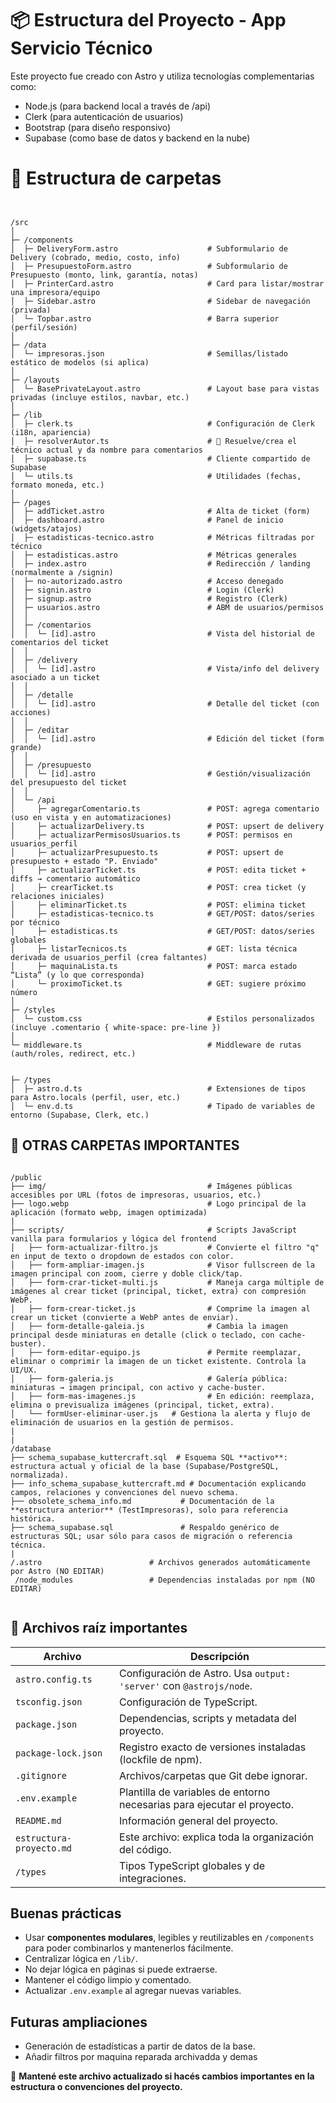 # 📦 Estructura del Proyecto - App Servicio Técnico

Este proyecto fue creado con Astro y utiliza tecnologías complementarias como:

- Node.js (para backend local a través de /api)
- Clerk (para autenticación de usuarios)
- Bootstrap (para diseño responsivo)
- Supabase (como base de datos y backend en la nube)


# 📁 Estructura de carpetas
```batch 


/src
│
├─ /components
│  ├─ DeliveryForm.astro                    # Subformulario de Delivery (cobrado, medio, costo, info)
│  ├─ PresupuestoForm.astro                 # Subformulario de Presupuesto (monto, link, garantía, notas)
│  ├─ PrinterCard.astro                     # Card para listar/mostrar una impresora/equipo
│  ├─ Sidebar.astro                         # Sidebar de navegación (privada)
│  └─ Topbar.astro                          # Barra superior (perfil/sesión)
│
├─ /data
│  └─ impresoras.json                       # Semillas/listado estático de modelos (si aplica)
│
├─ /layouts
│  └─ BasePrivateLayout.astro               # Layout base para vistas privadas (incluye estilos, navbar, etc.)
│
├─ /lib
│  ├─ clerk.ts                              # Configuración de Clerk (i18n, apariencia)
│  ├─ resolverAutor.ts                      # 🔑 Resuelve/crea el técnico actual y da nombre para comentarios
│  ├─ supabase.ts                           # Cliente compartido de Supabase
│  └─ utils.ts                              # Utilidades (fechas, formato moneda, etc.)
│
├─ /pages
│  ├─ addTicket.astro                       # Alta de ticket (form)
│  ├─ dashboard.astro                       # Panel de inicio (widgets/atajos)
│  ├─ estadisticas-tecnico.astro            # Métricas filtradas por técnico
│  ├─ estadisticas.astro                    # Métricas generales
│  ├─ index.astro                           # Redirección / landing (normalmente a /signin)
│  ├─ no-autorizado.astro                   # Acceso denegado
│  ├─ signin.astro                          # Login (Clerk)
│  ├─ signup.astro                          # Registro (Clerk)
│  ├─ usuarios.astro                        # ABM de usuarios/permisos
│  │
│  ├─ /comentarios
│  │  └─ [id].astro                         # Vista del historial de comentarios del ticket
│  │
│  ├─ /delivery
│  │  └─ [id].astro                         # Vista/info del delivery asociado a un ticket
│  │
│  ├─ /detalle
│  │  └─ [id].astro                         # Detalle del ticket (con acciones)
│  │
│  ├─ /editar
│  │  └─ [id].astro                         # Edición del ticket (form grande)
│  │
│  ├─ /presupuesto
│  │  └─ [id].astro                         # Gestión/visualización del presupuesto del ticket
│  │
│  └─ /api                         
│     ├─ agregarComentario.ts               # POST: agrega comentario (uso en vista y en automatizaciones)
│     ├─ actualizarDelivery.ts              # POST: upsert de delivery
│     ├─ actualizarPermisosUsuarios.ts      # POST: permisos en usuarios_perfil
│     ├─ actualizarPresupuesto.ts           # POST: upsert de presupuesto + estado "P. Enviado"
│     ├─ actualizarTicket.ts                # POST: edita ticket + diffs → comentario automático
│     ├─ crearTicket.ts                     # POST: crea ticket (y relaciones iniciales)
│     ├─ eliminarTicket.ts                  # POST: elimina ticket
│     ├─ estadisticas-tecnico.ts            # GET/POST: datos/series por técnico
│     ├─ estadisticas.ts                    # GET/POST: datos/series globales
│     ├─ listarTecnicos.ts                  # GET: lista técnica derivada de usuarios_perfil (crea faltantes)
│     ├─ maquinaLista.ts                    # POST: marca estado “Lista” (y lo que corresponda)
│     └─ proximoTicket.ts                   # GET: sugiere próximo número
│
├─ /styles
│  └─ custom.css                            # Estilos personalizados (incluye .comentario { white-space: pre-line })
│
└─ middleware.ts                            # Middleware de rutas (auth/roles, redirect, etc.)


├─ /types
│  ├─ astro.d.ts                            # Extensiones de tipos para Astro.locals (perfil, user, etc.)
│  └─ env.d.ts                              # Tipado de variables de entorno (Supabase, Clerk, etc.)
```

## 📁 OTRAS CARPETAS IMPORTANTES
```batch 

/public
├── img/                                    # Imágenes públicas accesibles por URL (fotos de impresoras, usuarios, etc.)
├── logo.webp                               # Logo principal de la aplicación (formato webp, imagen optimizada)
|
├── scripts/                                # Scripts JavaScript vanilla para formularios y lógica del frontend
│   ├── form-actualizar-filtro.js           # Convierte el filtro "q" en input de texto o dropdown de estados con color.
│   ├── form-ampliar-imagen.js              # Visor fullscreen de la imagen principal con zoom, cierre y doble click/tap.
│   ├── form-crar-ticket-multi.js           # Maneja carga múltiple de imágenes al crear ticket (principal, ticket, extra) con compresión WebP.
│   ├── form-crear-ticket.js                # Comprime la imagen al crear un ticket (convierte a WebP antes de enviar).
│   ├── form-detalle-galeia.js              # Cambia la imagen principal desde miniaturas en detalle (click o teclado, con cache-buster).
│   ├── form-editar-equipo.js               # Permite reemplazar, eliminar o comprimir la imagen de un ticket existente. Controla la UI/UX.
│   ├── form-galeria.js                     # Galería pública: miniaturas → imagen principal, con activo y cache-buster.
│   ├── form-mas-imagenes.js                # En edición: reemplaza, elimina o previsualiza imágenes (principal, ticket, extra).
│   └── formUser-eliminar-user.js   # Gestiona la alerta y flujo de eliminación de usuarios en la gestión de permisos.  
|
|
/database
├── schema_supabase_kuttercraft.sql  # Esquema SQL **activo**: estructura actual y oficial de la base (Supabase/PostgreSQL, normalizada).
├── info_schema_supabase_kuttercraft.md # Documentación explicando campos, relaciones y convenciones del nuevo schema.
├── obsolete_schema_info.md           # Documentación de la **estructura anterior** (TestImpresoras), solo para referencia histórica.
├── schema_supabase.sql               # Respaldo genérico de estructuras SQL; usar sólo para casos de migración o referencia técnica.
|
/.astro                        # Archivos generados automáticamente por Astro (NO EDITAR)
 /node_modules                 # Dependencias instaladas por npm (NO EDITAR)


```
## 📄 Archivos raíz importantes

| Archivo                  | Descripción                                                             |
| ------------------------ | ----------------------------------------------------------------------- |
| `astro.config.ts`        | Configuración de Astro. Usa `output: 'server'` con `@astrojs/node`.     |
| `tsconfig.json`          | Configuración de TypeScript.                                            |
| `package.json`           | Dependencias, scripts y metadata del proyecto.                          |
| `package-lock.json`      | Registro exacto de versiones instaladas (lockfile de npm).              |
| `.gitignore`             | Archivos/carpetas que Git debe ignorar.                                 |
| `.env.example`           | Plantilla de variables de entorno necesarias para ejecutar el proyecto. |
| `README.md`              | Información general del proyecto.                                       |
| `estructura-proyecto.md` | Este archivo: explica toda la organización del código.                  |
| `/types`                 | Tipos TypeScript globales y de integraciones.                           |           |

## Buenas prácticas

- Usar **componentes modulares**, legibles y reutilizables en `/components` para poder combinarlos y mantenerlos fácilmente.
- Centralizar lógica en `/lib/`.
- No dejar lógica en páginas si puede extraerse.
- Mantener el código limpio y comentado.
- Actualizar `.env.example` al agregar nuevas variables.



## Futuras ampliaciones

- Generación de estadísticas a partir de datos de la base.
- Añadir filtros por maquina reparada archivadda y demas




📌 **Mantené este archivo actualizado si hacés cambios importantes en la estructura o convenciones del proyecto.**